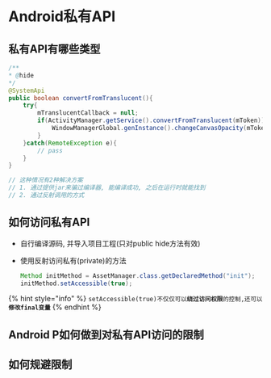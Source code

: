 # Android私有API

## 私有API有哪些类型

```java
/**
* @hide
*/
@SystemApi
public boolean convertFromTranslucent(){
    try{
        mTranslucentCallback = null;
        if(ActivityManager.getService().convertFromTranslucent(mToken)){
            WindowManagerGlobal.genInstance().changeCanvasOpacity(mToken, true);
        }
    }catch(RemoteException e){
        // pass
    }
}

// 这种情况有2种解决方案
// 1. 通过提供jar来骗过编译器, 能编译成功, 之后在运行时就能找到
// 2. 通过反射调用的方式
```

## 如何访问私有API

* 自行编译源码, 并导入项目工程\(只对public hide方法有效\)
* 使用反射访问私有\(private\)的方法

  ```java
  Method initMethod = AssetManager.class.getDeclaredMethod("init");
  initMethod.setAccessible(true);
  ```

{% hint style="info" %}
`setAccessible(true)不仅仅可以`**`绕过访问权限`**`的控制,还可以`**`修改final变量`**
{% endhint %}

## 

## Android P如何做到对私有API访问的限制

## 如何规避限制

